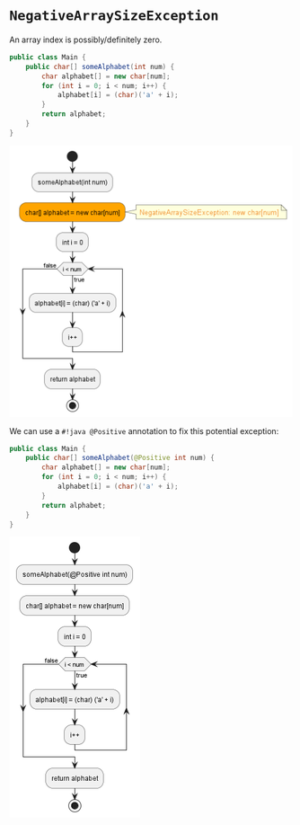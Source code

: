 # `NegativeArraySizeException`

An array index is possibly/definitely zero.

```java hl_lines="3"
public class Main {
    public char[] someAlphabet(int num) {
        char alphabet[] = new char[num];
        for (int i = 0; i < num; i++) {
            alphabet[i] = (char)('a' + i);
        }
        return alphabet;
    }
}
```
![Example PlantUML](images/negative-array-error.png)

We can use a `#!java @Positive` annotation to fix this potential exception:
```java hl_lines="2"
public class Main {
    public char[] someAlphabet(@Positive int num) {
        char alphabet[] = new char[num];
        for (int i = 0; i < num; i++) {
            alphabet[i] = (char)('a' + i);
        }
        return alphabet;
    }
}
```
![Fixed Example PlantUML](images/negative-array-fixed.png)
